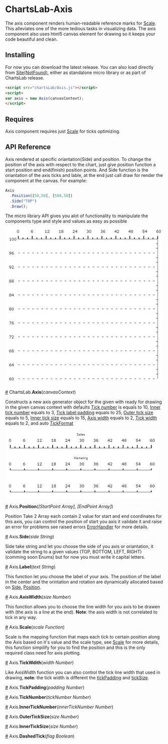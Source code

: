 # ChartsLab-Axis
The axis component renders human-readable reference marks for [Scale](https://github.com/HishamElamir/ChartsLab-Scale/). This alleviates one of the more tedious tasks in visualizing data.
The axis component also uses html5 canvas element for drawing so it keeps your code beautiful and clean.

## Installing
For now you can download the latest release. You can also load directly from [Site(NotFound)](https://github.com/HishamElamir/), either as standalone micro library or as part of ChartsLab release.
```html
<script src="chartsLab/Axis.js"></script>
<script>
var axis = new Axis(canvasContext);
</script>
```

## Requires
Axis component requires just [Scale](https://github.com/HishamElamir/ChartsLab-Scale/) for ticks optimizing.

## API Reference

Axis rendered at specific oriantation(Side) and position. To change the position of the axis with respect to the chart, just give position function a start position and end(finish) position points. And Side function is the oriantation of the axis ticks and lable, at the end just call draw for render the component at the canvas. For example:

```js
Axis
  .Position([50,50], [500,50])
  .Side("TOP")
  .Draw();
```
The micro library API gives you alot of functionality to manipulate the components type and style and values as easy as possible

![ChartsLab-Axis](/Images/AxisOne.JPG)


<a name="Axis" href="#axis">#</a> ChartsLab.<b>Axis</b>(<i>canvasContext</i>)

Constructs a new axis generator object for the given with ready for drawing in the given canvas context with defaults
 [Tick number](#TickNumber) is equals to 10, [Inner tick number](#InnerTickNumber) equals to 3, [Tick label padding](#TickLabelPadding) equals to 25, [Outer tick size](#OuterTickSize) equals to 5, [Inner tick size](#InnerTickSize) equals to 15, [Axis width](#AxisWidth) equals to 2, [Tick width](#TickWidth) equals to 2, and auto  [TickFormat](#TickFormat)
 
 ![ChartsLab-Axis](/Images/AxisTwo.JPG)
 
<a name="Position" href="#position">#</a> Axis.<b>Position</b>(<i>[StartPoint Array], [EndPoint Array]</i>)
 
 Position Take 2 Array each contain 2 value for start and end coordinates for this axis, you can control the position of start you axis it validate it and raise an error for problems see raised errors [ErrorHandler](https://github.com/ChartsLab/) for more details.
 
<a name="Side" href="#side">#</a> Axis.<b>Side</b>(<i>side String</i>)

  Side take string and let you choose the side of you axis or oriantation, it validate the string to a given values (TOP, BOTTOM, LEFT, RIGHT) (comming soon Enums) but for now you must write it capital letters.
 
<a name="AxisLabel" href="#axisLabel">#</a> Axis.<b>Label</b>(<i>text String</i>)
  
  This function let you choose the label of your axis. The position of the label in the center and the orintation and rotation are dynamically allocated based on [Side](#side), [Position](#position).
 
<a name="AxisWidth" href="#axisWidth">#</a> Axis.<b>AxisWidth</b>(<i>size Number</i>)
  
  This function allows you to choose the line width for you axis to be drawen with (the axis is a line at the end). **Note**: the axis width is not correlated to tick in any way.
  
  
<a name="AxisScale" href="#axisScale">#</a> Axis.<b>Scale</b>(<i>scale Function</i>)

  Scale is the mapping function that maps each tick to certain position along the Axis based on it's value and the scale type, see [Scale](https://github.com/ChartsLab/ChartsLab-Scale/) for more details, this function simpilify for you to find the position and this is the only required class need for axis plotting.

<a name="TickWidth" href="#TickWidth">#</a> Axis.<b>TickWdith</b>(<i>width Number</i>)

  Like AxisWidth function you can also control the tick line width that used in drawing, **note**: the tick width is different the [tickPadding](#TickPadding) and [tickSize](#OuterTickSize).

<a name="TickPadding" href="#TickPadding">#</a> Axis.<b>TickPadding</b>(<i>padding Number</i>)

<a name="TickNumber" href="#TickNumber">#</a> Axis.<b>TickNumber</b>(<i>tickNumber Number</i>)

<a name="InnerTickNumber" href="#InnerTickNumber">#</a> Axis.<b>InnerTickNumber</b>(<i>innerTickNumber Number</i>)

<a name="OuterTickSize" href="#OuterTickSize">#</a> Axis.<b>OuterTickSize</b>(<i>size Number</i>)

<a name="InnerTickSize" href="#InnerTickSize">#</a> Axis.<b>InnerTickSize</b>(<i>size Number</i>)

<a name="DashedTick" href="#DashedTick">#</a> Axis.<b>DashedTick</b>(<i>flag Boolean</i>)


